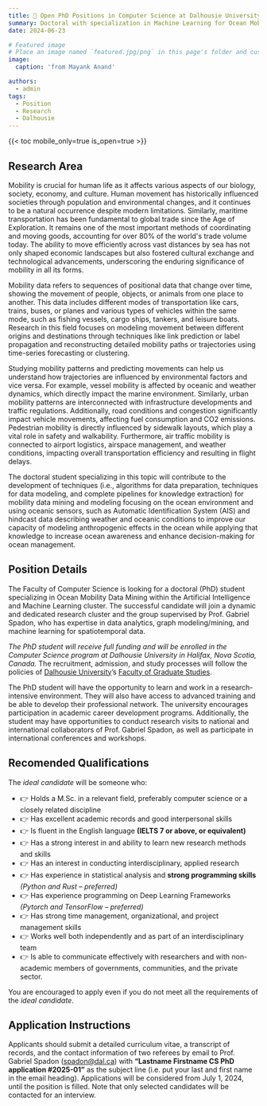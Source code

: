 ```yaml
---
title: 🫵 Open PhD Positions in Computer Science at Dalhousie University
summary: Doctoral with specialization in Machine Learning for Ocean Mobility Data Mining
date: 2024-06-23

# Featured image
# Place an image named `featured.jpg/png` in this page's folder and customize its options here.
image:
  caption: 'from Mayank Anand'

authors:
  - admin
tags:
  - Position
  - Research
  - Dalhousie
---
```


{{< toc mobile_only=true is_open=true >}}

## Research Area

Mobility is crucial for human life as it affects various aspects of our biology, society, economy, and culture. Human movement has historically influenced societies through population and environmental changes, and it continues to be a natural occurrence despite modern limitations. Similarly, maritime transportation has been fundamental to global trade since the Age of Exploration. It remains one of the most important methods of coordinating and moving goods, accounting for over 80% of the world's trade volume today. The ability to move efficiently across vast distances by sea has not only shaped economic landscapes but also fostered cultural exchange and technological advancements, underscoring the enduring significance of mobility in all its forms.

Mobility data refers to sequences of positional data that change over time, showing the movement of people, objects, or animals from one place to another. This data includes different modes of transportation like cars, trains, buses, or planes and various types of vehicles within the same mode, such as fishing vessels, cargo ships, tankers, and leisure boats. Research in this field focuses on modeling movement between different origins and destinations through techniques like link prediction or label propagation and reconstructing detailed mobility paths or trajectories using time-series forecasting or clustering.

Studying mobility patterns and predicting movements can help us understand how trajectories are influenced by environmental factors and vice versa. For example, vessel mobility is affected by oceanic and weather dynamics, which directly impact the marine environment. Similarly, urban mobility patterns are interconnected with infrastructure developments and traffic regulations. Additionally, road conditions and congestion significantly impact vehicle movements, affecting fuel consumption and CO2 emissions. Pedestrian mobility is directly influenced by sidewalk layouts, which play a vital role in safety and walkability. Furthermore, air traffic mobility is connected to airport logistics, airspace management, and weather conditions, impacting overall transportation efficiency and resulting in flight delays.

The doctoral student specializing in this topic will contribute to the development of techniques (i.e., algorithms for data preparation, techniques for data modeling, and complete pipelines for knowledge extraction) for mobility data mining and modeling focusing on the ocean environment and using oceanic sensors, such as Automatic Identification System (AIS) and hindcast data describing weather and oceanic conditions to improve our capacity of modeling anthropogenic effects in the ocean while applying that knowledge to increase ocean awareness and enhance decision-making for ocean management.

## Position Details

The Faculty of Computer Science is looking for a doctoral (PhD) student specializing in Ocean Mobility Data Mining within the Artificial Intelligence and Machine Learning cluster. The successful candidate will join a dynamic and dedicated research cluster and the group supervised by Prof. Gabriel Spadon, who has expertise in data analytics, graph modeling/mining, and machine learning for spatiotemporal data.

*The PhD student will receive full funding and will be enrolled in the Computer Science program at Dalhousie University in Halifax, Nova Scotia, Canada.* The recruitment, admission, and study processes will follow the policies of [Dalhousie University](www.dal.ca)’s [Faculty of Graduate Studies](www.dal.ca/faculty/gradstudies.html).

The PhD student will have the opportunity to learn and work in a research-intensive environment. They will also have access to advanced training and be able to develop their professional network. The university encourages participation in academic career development programs. Additionally, the student may have opportunities to conduct research visits to national and international collaborators of Prof. Gabriel Spadon, as well as participate in international conferences and workshops.

## Recomended Qualifications

The *ideal candidate* will be someone who: 

- 👉 Holds a M.Sc. in a relevant field, preferably computer science or a closely related discipline
- 👉 Has excellent academic records and good interpersonal skills
- 👉 Is fluent in the English language **(IELTS 7 or above, or equivalent)**
- 👉 Has a strong interest in and ability to learn new research methods and skills
- 👉 Has an interest in conducting interdisciplinary, applied research
- 👉 Has experience in statistical analysis and **strong programming skills** *(Python and Rust – preferred)*
- 👉 Has experience programming on Deep Learning Frameworks *(Pytorch and TensorFlow – preferred)*
- 👉 Has strong time management, organizational, and project management skills
- 👉 Works well both independently and as part of an interdisciplinary team
- 👉 Is able to communicate effectively with researchers and with non-academic members of governments, communities, and the private sector.

You are encouraged to apply even if you do not meet all the requirements of the *ideal candidate*.

## Application Instructions

Applicants should submit a detailed curriculum vitae, a transcript of records, and the contact information of two referees by email to Prof. Gabriel Spadon ([spadon@dal.ca](spadon@dal.ca)) with **“Lastname Firstname CS PhD application #2025-01”** as the subject line (i.e. put your last and first name in the email heading). Applications will be considered from July 1, 2024, until the position is filled. Note that only selected candidates will be contacted for an interview.